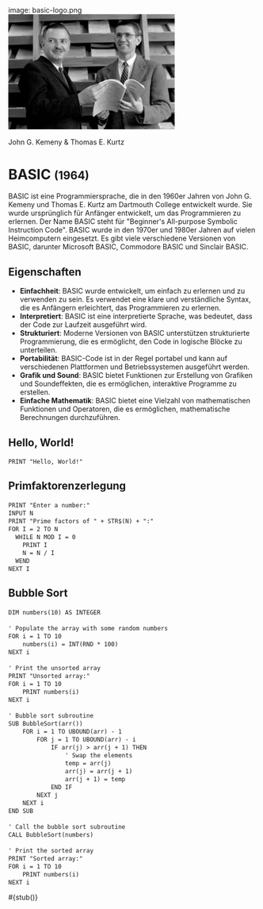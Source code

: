 <div class='meta'>
image: basic-logo.png
</div>

<div class='floatright mt-5' style='width: 24em;'>
    <img src='kemeny-kurtz.webp'>
    <p>John G. Kemeny &amp; Thomas E. Kurtz</p>
</div>

# BASIC <span style='font-size: 80%;'>(1964)</span>

<p class='abstract'>
BASIC ist eine Programmiersprache, die in den 1960er Jahren von John G. Kemeny und Thomas E. Kurtz am Dartmouth College entwickelt wurde. Sie wurde ursprünglich für Anfänger entwickelt, um das Programmieren zu erlernen. Der Name BASIC steht für "Beginner's All-purpose Symbolic Instruction Code". BASIC wurde in den 1970er und 1980er Jahren auf vielen Heimcomputern eingesetzt. Es gibt viele verschiedene Versionen von BASIC, darunter Microsoft BASIC, Commodore BASIC und Sinclair BASIC.
</p>

## Eigenschaften

- **Einfachheit**: BASIC wurde entwickelt, um einfach zu erlernen und zu verwenden zu sein. Es verwendet eine klare und verständliche Syntax, die es Anfängern erleichtert, das Programmieren zu erlernen.
- **Interpretiert**: BASIC ist eine interpretierte Sprache, was bedeutet, dass der Code zur Laufzeit ausgeführt wird.
- **Strukturiert**: Moderne Versionen von BASIC unterstützen strukturierte Programmierung, die es ermöglicht, den Code in logische Blöcke zu unterteilen.
- **Portabilität**: BASIC-Code ist in der Regel portabel und kann auf verschiedenen Plattformen und Betriebssystemen ausgeführt werden.
- **Grafik und Sound**: BASIC bietet Funktionen zur Erstellung von Grafiken und Soundeffekten, die es ermöglichen, interaktive Programme zu erstellen.
- **Einfache Mathematik**: BASIC bietet eine Vielzahl von mathematischen Funktionen und Operatoren, die es ermöglichen, mathematische Berechnungen durchzuführen.

## Hello, World!

```basic
PRINT "Hello, World!"
```

## Primfaktorenzerlegung

```basic
PRINT "Enter a number:"
INPUT N
PRINT "Prime factors of " + STR$(N) + ":"
FOR I = 2 TO N
  WHILE N MOD I = 0
    PRINT I
    N = N / I
  WEND
NEXT I
```

## Bubble Sort

```basic
DIM numbers(10) AS INTEGER

' Populate the array with some random numbers
FOR i = 1 TO 10
    numbers(i) = INT(RND * 100)
NEXT i

' Print the unsorted array
PRINT "Unsorted array:"
FOR i = 1 TO 10
    PRINT numbers(i)
NEXT i

' Bubble sort subroutine
SUB BubbleSort(arr())
    FOR i = 1 TO UBOUND(arr) - 1
        FOR j = 1 TO UBOUND(arr) - i
            IF arr(j) > arr(j + 1) THEN
                ' Swap the elements
                temp = arr(j)
                arr(j) = arr(j + 1)
                arr(j + 1) = temp
            END IF
        NEXT j
    NEXT i
END SUB

' Call the bubble sort subroutine
CALL BubbleSort(numbers)

' Print the sorted array
PRINT "Sorted array:"
FOR i = 1 TO 10
    PRINT numbers(i)
NEXT i
```

<div class='alert alert-warning'>#{stub()}</div>

